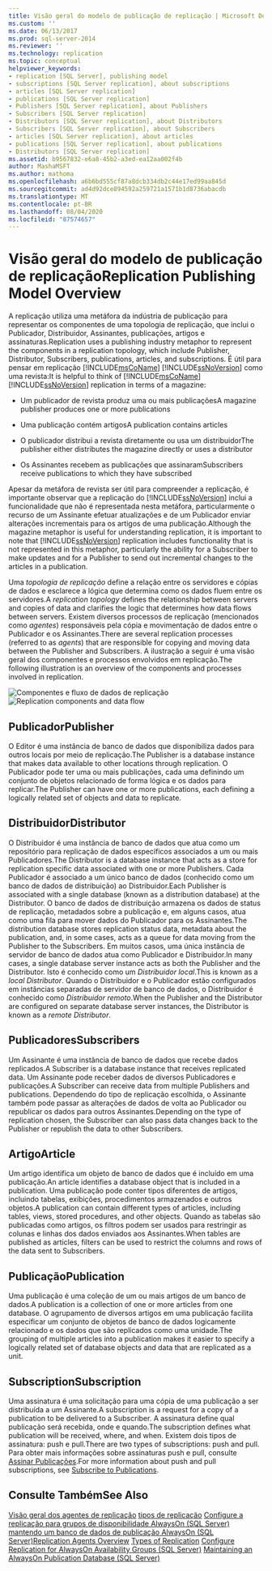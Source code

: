 ```yaml
---
title: Visão geral do modelo de publicação de replicação | Microsoft Docs
ms.custom: ''
ms.date: 06/13/2017
ms.prod: sql-server-2014
ms.reviewer: ''
ms.technology: replication
ms.topic: conceptual
helpviewer_keywords:
- replication [SQL Server], publishing model
- subscriptions [SQL Server replication], about subscriptions
- articles [SQL Server replication]
- publications [SQL Server replication]
- Publishers [SQL Server replication], about Publishers
- Subscribers [SQL Server replication]
- Distributors [SQL Server replication], about Distributors
- Subscribers [SQL Server replication], about Subscribers
- articles [SQL Server replication], about articles
- publications [SQL Server replication], about publications
- Distributors [SQL Server replication]
ms.assetid: b9567832-e6a8-45b2-a3ed-ea12aa002f4b
author: MashaMSFT
ms.author: mathoma
ms.openlocfilehash: a6b6bd555cf87a8dcb334db2c44e17ed99aa845d
ms.sourcegitcommit: ad4d92dce894592a259721a1571b1d8736abacdb
ms.translationtype: MT
ms.contentlocale: pt-BR
ms.lasthandoff: 08/04/2020
ms.locfileid: "87574657"
---
```

# <a name="replication-publishing-model-overview"></a><span data-ttu-id="754e3-102">Visão geral do modelo de publicação de replicação</span><span class="sxs-lookup"><span data-stu-id="754e3-102">Replication Publishing Model Overview</span></span>
  <span data-ttu-id="754e3-103">A replicação utiliza uma metáfora da indústria de publicação para representar os componentes de uma topologia de replicação, que inclui o Publicador, Distribuidor, Assinantes, publicações, artigos e assinaturas.</span><span class="sxs-lookup"><span data-stu-id="754e3-103">Replication uses a publishing industry metaphor to represent the components in a replication topology, which include Publisher, Distributor, Subscribers, publications, articles, and subscriptions.</span></span> <span data-ttu-id="754e3-104">É útil para pensar em replicação [!INCLUDE[msCoName](../../../includes/msconame-md.md)] [!INCLUDE[ssNoVersion](../../../includes/ssnoversion-md.md)] como uma revista:</span><span class="sxs-lookup"><span data-stu-id="754e3-104">It is helpful to think of [!INCLUDE[msCoName](../../../includes/msconame-md.md)] [!INCLUDE[ssNoVersion](../../../includes/ssnoversion-md.md)] replication in terms of a magazine:</span></span>

-   <span data-ttu-id="754e3-105">Um publicador de revista produz uma ou mais publicações</span><span class="sxs-lookup"><span data-stu-id="754e3-105">A magazine publisher produces one or more publications</span></span>

-   <span data-ttu-id="754e3-106">Uma publicação contém artigos</span><span class="sxs-lookup"><span data-stu-id="754e3-106">A publication contains articles</span></span>

-   <span data-ttu-id="754e3-107">O publicador distribui a revista diretamente ou usa um distribuidor</span><span class="sxs-lookup"><span data-stu-id="754e3-107">The publisher either distributes the magazine directly or uses a distributor</span></span>

-   <span data-ttu-id="754e3-108">Os Assinantes recebem as publicações que assinaram</span><span class="sxs-lookup"><span data-stu-id="754e3-108">Subscribers receive publications to which they have subscribed</span></span>

 <span data-ttu-id="754e3-109">Apesar da metáfora de revista ser útil para compreender a replicação, é importante observar que a replicação do [!INCLUDE[ssNoVersion](../../../includes/ssnoversion-md.md)] inclui a funcionalidade que não é representada nesta metáfora, particularmente o recurso de um Assinante efetuar atualizações e de um Publicador enviar alterações incrementais para os artigos de uma publicação.</span><span class="sxs-lookup"><span data-stu-id="754e3-109">Although the magazine metaphor is useful for understanding replication, it is important to note that [!INCLUDE[ssNoVersion](../../../includes/ssnoversion-md.md)] replication includes functionality that is not represented in this metaphor, particularly the ability for a Subscriber to make updates and for a Publisher to send out incremental changes to the articles in a publication.</span></span>

 <span data-ttu-id="754e3-110">Uma *topologia de replicação* define a relação entre os servidores e cópias de dados e esclarece a lógica que determina como os dados fluem entre os servidores.</span><span class="sxs-lookup"><span data-stu-id="754e3-110">A *replication topology* defines the relationship between servers and copies of data and clarifies the logic that determines how data flows between servers.</span></span> <span data-ttu-id="754e3-111">Existem diversos processos de replicação (mencionados como *agentes*) responsáveis pela cópia e movimentação de dados entre o Publicador e os Assinantes.</span><span class="sxs-lookup"><span data-stu-id="754e3-111">There are several replication processes (referred to as *agents*) that are responsible for copying and moving data between the Publisher and Subscribers.</span></span> <span data-ttu-id="754e3-112">A ilustração a seguir é uma visão geral dos componentes e processos envolvidos em replicação.</span><span class="sxs-lookup"><span data-stu-id="754e3-112">The following illustration is an overview of the components and processes involved in replication.</span></span>

 <span data-ttu-id="754e3-113">![Componentes e fluxo de dados de replicação](../media/replintro1.gif "Componentes e fluxo de dados de replicação")</span><span class="sxs-lookup"><span data-stu-id="754e3-113">![Replication components and data flow](../media/replintro1.gif "Replication components and data flow")</span></span>

## <a name="publisher"></a><span data-ttu-id="754e3-114">Publicador</span><span class="sxs-lookup"><span data-stu-id="754e3-114">Publisher</span></span>
 <span data-ttu-id="754e3-115">O Editor é uma instância de banco de dados que disponibiliza dados para outros locais por meio de replicação.</span><span class="sxs-lookup"><span data-stu-id="754e3-115">The Publisher is a database instance that makes data available to other locations through replication.</span></span> <span data-ttu-id="754e3-116">O Publicador pode ter uma ou mais publicações, cada uma definindo um conjunto de objetos relacionado de forma lógica e os dados para replicar.</span><span class="sxs-lookup"><span data-stu-id="754e3-116">The Publisher can have one or more publications, each defining a logically related set of objects and data to replicate.</span></span>

## <a name="distributor"></a><span data-ttu-id="754e3-117">Distribuidor</span><span class="sxs-lookup"><span data-stu-id="754e3-117">Distributor</span></span>
 <span data-ttu-id="754e3-118">O Distribuidor é uma instância de banco de dados que atua como um repositório para replicação de dados específicos associados a um ou mais Publicadores.</span><span class="sxs-lookup"><span data-stu-id="754e3-118">The Distributor is a database instance that acts as a store for replication specific data associated with one or more Publishers.</span></span> <span data-ttu-id="754e3-119">Cada Publicador é associado a um único banco de dados (conhecido como um banco de dados de distribuição) ao Distribuidor.</span><span class="sxs-lookup"><span data-stu-id="754e3-119">Each Publisher is associated with a single database (known as a distribution database) at the Distributor.</span></span> <span data-ttu-id="754e3-120">O banco de dados de distribuição armazena os dados de status de replicação, metadados sobre a publicação e, em alguns casos, atua como uma fila para mover dados do Publicador para os Assinantes.</span><span class="sxs-lookup"><span data-stu-id="754e3-120">The distribution database stores replication status data, metadata about the publication, and, in some cases, acts as a queue for data moving from the Publisher to the Subscribers.</span></span> <span data-ttu-id="754e3-121">Em muitos casos, uma única instância de servidor de banco de dados atua como Publicador e Distribuidor.</span><span class="sxs-lookup"><span data-stu-id="754e3-121">In many cases, a single database server instance acts as both the Publisher and the Distributor.</span></span> <span data-ttu-id="754e3-122">Isto é conhecido como um *Distribuidor local*.</span><span class="sxs-lookup"><span data-stu-id="754e3-122">This is known as a *local Distributor*.</span></span> <span data-ttu-id="754e3-123">Quando o Distribuidor e o Publicador estão configurados em instâncias separadas de servidor de banco de dados, o Distribuidor é conhecido como *Distribuidor remoto*.</span><span class="sxs-lookup"><span data-stu-id="754e3-123">When the Publisher and the Distributor are configured on separate database server instances, the Distributor is known as a *remote Distributor*.</span></span>

## <a name="subscribers"></a><span data-ttu-id="754e3-124">Publicadores</span><span class="sxs-lookup"><span data-stu-id="754e3-124">Subscribers</span></span>
 <span data-ttu-id="754e3-125">Um Assinante é uma instância de banco de dados que recebe dados replicados.</span><span class="sxs-lookup"><span data-stu-id="754e3-125">A Subscriber is a database instance that receives replicated data.</span></span> <span data-ttu-id="754e3-126">Um Assinante pode receber dados de diversos Publicadores e publicações.</span><span class="sxs-lookup"><span data-stu-id="754e3-126">A Subscriber can receive data from multiple Publishers and publications.</span></span> <span data-ttu-id="754e3-127">Dependendo do tipo de replicação escolhida, o Assinante também pode passar as alterações de dados de volta ao Publicador ou republicar os dados para outros Assinantes.</span><span class="sxs-lookup"><span data-stu-id="754e3-127">Depending on the type of replication chosen, the Subscriber can also pass data changes back to the Publisher or republish the data to other Subscribers.</span></span>

## <a name="article"></a><span data-ttu-id="754e3-128">Artigo</span><span class="sxs-lookup"><span data-stu-id="754e3-128">Article</span></span>
 <span data-ttu-id="754e3-129">Um artigo identifica um objeto de banco de dados que é incluído em uma publicação.</span><span class="sxs-lookup"><span data-stu-id="754e3-129">An article identifies a database object that is included in a publication.</span></span> <span data-ttu-id="754e3-130">Uma publicação pode conter tipos diferentes de artigos, incluindo tabelas, exibições, procedimentos armazenados e outros objetos.</span><span class="sxs-lookup"><span data-stu-id="754e3-130">A publication can contain different types of articles, including tables, views, stored procedures, and other objects.</span></span> <span data-ttu-id="754e3-131">Quando as tabelas são publicadas como artigos, os filtros podem ser usados para restringir as colunas e linhas dos dados enviados aos Assinantes.</span><span class="sxs-lookup"><span data-stu-id="754e3-131">When tables are published as articles, filters can be used to restrict the columns and rows of the data sent to Subscribers.</span></span>

## <a name="publication"></a><span data-ttu-id="754e3-132">Publicação</span><span class="sxs-lookup"><span data-stu-id="754e3-132">Publication</span></span>
 <span data-ttu-id="754e3-133">Uma publicação é uma coleção de um ou mais artigos de um banco de dados.</span><span class="sxs-lookup"><span data-stu-id="754e3-133">A publication is a collection of one or more articles from one database.</span></span> <span data-ttu-id="754e3-134">O agrupamento de diversos artigos em uma publicação facilita especificar um conjunto de objetos de banco de dados logicamente relacionado e os dados que são replicados como uma unidade.</span><span class="sxs-lookup"><span data-stu-id="754e3-134">The grouping of multiple articles into a publication makes it easier to specify a logically related set of database objects and data that are replicated as a unit.</span></span>

## <a name="subscription"></a><span data-ttu-id="754e3-135">Subscription</span><span class="sxs-lookup"><span data-stu-id="754e3-135">Subscription</span></span>
 <span data-ttu-id="754e3-136">Uma assinatura é uma solicitação para uma cópia de uma publicação a ser distribuída a um Assinante.</span><span class="sxs-lookup"><span data-stu-id="754e3-136">A subscription is a request for a copy of a publication to be delivered to a Subscriber.</span></span> <span data-ttu-id="754e3-137">A assinatura define qual publicação será recebida, onde e quando.</span><span class="sxs-lookup"><span data-stu-id="754e3-137">The subscription defines what publication will be received, where, and when.</span></span> <span data-ttu-id="754e3-138">Existem dois tipos de assinatura: push e pull.</span><span class="sxs-lookup"><span data-stu-id="754e3-138">There are two types of subscriptions: push and pull.</span></span> <span data-ttu-id="754e3-139">Para obter mais informações sobre assinaturas push e pull, consulte [Assinar Publicações](../subscribe-to-publications.md).</span><span class="sxs-lookup"><span data-stu-id="754e3-139">For more information about push and pull subscriptions, see [Subscribe to Publications](../subscribe-to-publications.md).</span></span>

## <a name="see-also"></a><span data-ttu-id="754e3-140">Consulte Também</span><span class="sxs-lookup"><span data-stu-id="754e3-140">See Also</span></span>
 <span data-ttu-id="754e3-141">[Visão geral dos agentes de replicação](../agents/replication-agents-overview.md) [tipos de replicação](../types-of-replication.md) [Configure a replicação para grupos de disponibilidade AlwaysOn (SQL Server)](../../../database-engine/availability-groups/windows/always-on-availability-groups-sql-server.md) [mantendo um banco de dados de publicação AlwaysOn &#40;SQL Server&#41;](../../../database-engine/availability-groups/windows/maintaining-an-always-on-publication-database-sql-server.md)</span><span class="sxs-lookup"><span data-stu-id="754e3-141">[Replication Agents Overview](../agents/replication-agents-overview.md) [Types of Replication](../types-of-replication.md) [Configure Replication for AlwaysOn Availability Groups (SQL Server)](../../../database-engine/availability-groups/windows/always-on-availability-groups-sql-server.md) [Maintaining an AlwaysOn Publication Database &#40;SQL Server&#41;](../../../database-engine/availability-groups/windows/maintaining-an-always-on-publication-database-sql-server.md)</span></span>


